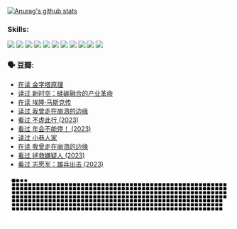 
[![Anurag's github stats](https://github-readme-stats.vercel.app/api?username=w940853815)](https://github.com/anuraghazra/github-readme-stats)

### Skills:

<code><img height="32" src="https://cdn.jsdelivr.net/npm/simple-icons@v5/icons/python.svg"></code>
<code><img height="32" src="https://cdn.jsdelivr.net/npm/simple-icons@v5/icons/javascript.svg"></code>
<code><img height="32" src="https://cdn.jsdelivr.net/npm/simple-icons@v5/icons/django.svg"></code>
<code><img height="32" src="https://cdn.jsdelivr.net/npm/simple-icons@v5/icons/flask.svg"></code>
<code><img height="32" src="https://cdn.jsdelivr.net/npm/simple-icons@v5/icons/vuetify.svg"></code>
<code><img height="32" src="https://cdn.jsdelivr.net/npm/simple-icons@v5/icons/git.svg"></code>
<code><img height="32" src="https://cdn.jsdelivr.net/npm/simple-icons@v5/icons/docker.svg"></code>
<code><img height="32" src="https://cdn.jsdelivr.net/npm/simple-icons@v5/icons/postgresql.svg"></code>
<code><img height="32" src="https://cdn.jsdelivr.net/npm/simple-icons@v5/icons/elasticsearch.svg"></code>
<code><img height="32" src="https://cdn.jsdelivr.net/npm/simple-icons@v5/icons/macos.svg"></code>
<code><img height="32" src="https://cdn.jsdelivr.net/npm/simple-icons@v5/icons/linux.svg"></code>

### 🗣 豆瓣:

<!-- DOUBAN-ACTIVITIES:START -->
- [在读 金字塔原理](https://www.douban.com/people/136069238/status/4507497587/?_i=06840264)
- [读过 新时空：硅碳融合的产业革命](https://www.douban.com/people/136069238/status/4506659177/?_i=06840264)
- [在读 埃隆·马斯克传](https://www.douban.com/people/136069238/status/4500417190/?_i=06840264)
- [读过 我曾走在崩溃的边缘](https://www.douban.com/people/136069238/status/4500416754/?_i=06840264)
- [看过 不虚此行‎ (2023)](https://www.douban.com/people/136069238/status/4499973052/?_i=06840264)
- [看过 年会不能停！‎ (2023)](https://www.douban.com/people/136069238/status/4498582002/?_i=06840264)
- [读过 小巷人家](https://www.douban.com/people/136069238/status/4489290935/?_i=06840264)
- [在读 我曾走在崩溃的边缘](https://www.douban.com/people/136069238/status/4489290559/?_i=06840264)
- [看过 拯救嫌疑人‎ (2023)](https://www.douban.com/people/136069238/status/4477421513/?_i=06840264)
- [看过 志愿军：雄兵出击‎ (2023)](https://www.douban.com/people/136069238/status/4465247367/?_i=06840265)
<!-- DOUBAN-ACTIVITIES:END -->


![Snake animation](https://raw.githubusercontent.com/w940853815/w940853815/output/github-contribution-grid-snake.svg)

<!--
**w940853815/w940853815** is a ✨ _special_ ✨ repository because its `README.md` (this file) appears on your GitHub profile.

Here are some ideas to get you started:

- 🔭 I’m currently working on ...
- 🌱 I’m currently learning ...
- 👯 I’m looking to collaborate on ...
- 🤔 I’m looking for help with ...
- 💬 Ask me about ...
- 📫 How to reach me: ...
- 😄 Pronouns: ...
- ⚡ Fun fact: ...
-->
